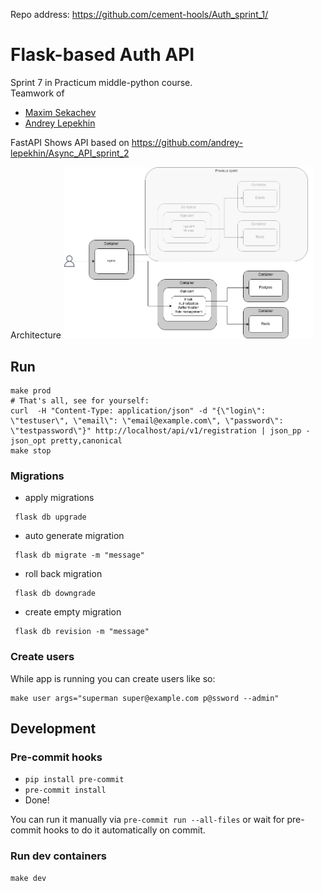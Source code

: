 Repo address:
https://github.com/cement-hools/Auth_sprint_1/

# Flask-based Auth API
Sprint 7 in Practicum middle-python course.  
Teamwork of
* [Maxim Sekachev ](https://github.com/cement-hools)
* [Andrey Lepekhin](https://github.com/andrey-lepekhin)

FastAPI Shows API based on https://github.com/andrey-lepekhin/Async_API_sprint_2

Architecture
[<img src="./schemas/architecture.jpeg" alt="Image of the process architecture" width="400px"/>](./schemas/architecture.jpeg) 

## Run
```
make prod
# That's all, see for yourself:
curl  -H "Content-Type: application/json" -d "{\"login\": \"testuser\", \"email\": \"email@example.com\", \"password\": \"testpassword\"}" http://localhost/api/v1/registration | json_pp -json_opt pretty,canonical
make stop
```

### Migrations
* apply migrations
```
 flask db upgrade
```
* auto generate migration
```
 flask db migrate -m "message"
```
* roll back migration
```
 flask db downgrade
```
* create empty migration
```
 flask db revision -m "message"
```



### Create users
While app is running you can create users like so:
```
make user args="superman super@example.com p@ssword --admin"
```

## Development
### Pre-commit hooks
* `pip install pre-commit`
* `pre-commit install`
* Done!

You can run it manually via `pre-commit run --all-files` or wait for pre-commit hooks to do it automatically on commit.

### Run dev containers
```
make dev
```